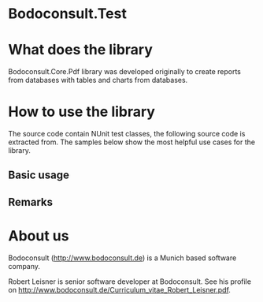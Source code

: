 Bodoconsult.Test
============================

# What does the library


Bodoconsult.Core.Pdf library was developed originally to create reports from databases with tables and charts from databases.


# How to use the library

The source code contain NUnit test classes, the following source code is extracted from. The samples below show the most helpful use cases for the library.

## Basic usage

           

## Remarks


# About us

Bodoconsult (<http://www.bodoconsult.de>) is a Munich based software company.

Robert Leisner is senior software developer at Bodoconsult. See his profile on <http://www.bodoconsult.de/Curriculum_vitae_Robert_Leisner.pdf>.

